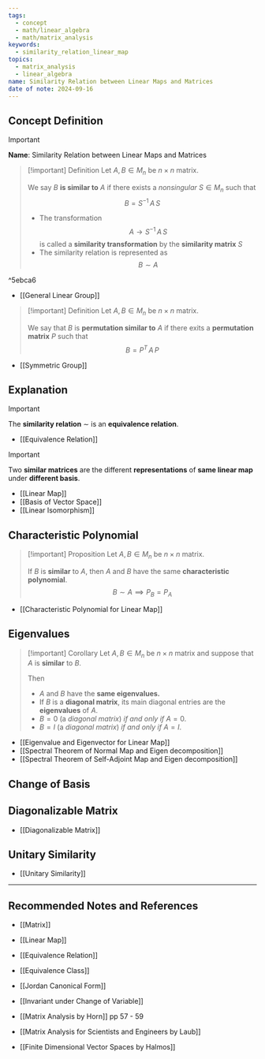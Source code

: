 ```yaml
---
tags:
  - concept
  - math/linear_algebra
  - math/matrix_analysis
keywords:
  - similarity_relation_linear_map
topics:
  - matrix_analysis
  - linear_algebra
name: Similarity Relation between Linear Maps and Matrices
date of note: 2024-09-16
---
```


## Concept Definition

>[!important]
>**Name**: Similarity Relation between Linear Maps and Matrices

>[!important] Definition
>Let $A, B\in M_{n}$ be $n\times n$ matrix. 
>
>We say $B$ **is similar to** $A$ if there exists a *nonsingular* $S\in M_{n}$ such that 
>$$
> B = S^{-1}\,A\,S
>$$
>
>- The transformation $$A \to S^{-1}\,A\,S$$ is called a **similarity transformation** by the **similarity matrix** $S$
>- The similarity relation is represented as $$B \sim A$$

^5ebca6

- [[General Linear Group]]


>[!important] Definition
>Let $A, B\in M_{n}$ be $n\times n$ matrix. 
>
>We say that $B$ is **permutation similar to** $A$ if there exits a **permutation matrix** $P$ such that 
>$$
> B = P^{T}\,A\,P
>$$

- [[Symmetric Group]]

## Explanation

>[!important]
>The **similarity relation** $\sim$ is an **equivalence relation**.

- [[Equivalence Relation]]

>[!important]
>Two **similar matrices** are the different **representations** of **same linear map** under **different basis**.

- [[Linear Map]]
- [[Basis of Vector Space]]
- [[Linear Isomorphism]]


## Characteristic Polynomial

>[!important] Proposition
>Let $A, B\in M_{n}$ be $n\times n$ matrix. 
>
>If $B$ is **similar** to $A$, then $A$ and $B$ have the same **characteristic polynomial**.
>$$
>B\sim A \implies P_{B} = P_{A}
>$$

- [[Characteristic Polynomial for Linear Map]]

## Eigenvalues

>[!important] Corollary
>Let $A, B\in M_{n}$ be $n\times n$ matrix and suppose that $A$ is **similar** to $B$. 
>
>Then  
>- $A$ and $B$ have the **same eigenvalues.**
>- If $B$ is a **diagonal matrix**, its main diagonal entries are the **eigenvalues** of $A$. 
>- $B = 0$ (a *diagonal matrix*) *if and only if* $A = 0$. 
>- $B = I$ (a *diagonal matrix*) *if and only if* $A = I$.

- [[Eigenvalue and Eigenvector for Linear Map]]
- [[Spectral Theorem of Normal Map and Eigen decomposition]]
- [[Spectral Theorem of Self-Adjoint Map and Eigen decomposition]]

## Change of Basis




## Diagonalizable Matrix

- [[Diagonalizable Matrix]]

## Unitary Similarity

- [[Unitary Similarity]]



-----------
##  Recommended Notes and References


- [[Matrix]]
- [[Linear Map]]


- [[Equivalence Relation]]
- [[Equivalence Class]]


- [[Jordan Canonical Form]]
- [[Invariant under Change of Variable]]



- [[Matrix Analysis by Horn]] pp 57 - 59
- [[Matrix Analysis for Scientists and Engineers by Laub]]
- [[Finite Dimensional Vector Spaces by Halmos]]